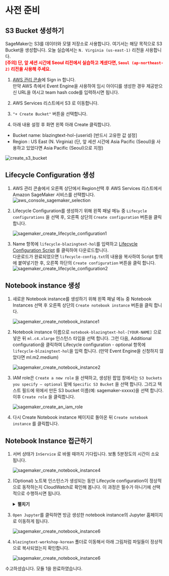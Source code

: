 # 사전 준비

## S3 Bucket 생성하기 

SageMaker는 S3를 데이터와 모델 저장소로 사용합니다. 여기서는 해당 목적으로 S3 Bucket을 생성합니다. 오늘 실습에서는 `N. Virginia (us-east-1)` 리전을 사용합니다.<br>
**<font color='red'>[주의] 단, 앞 세션 시간에 Seoul 리전에서 실습하고 계셨다면, `Seoul (ap-northeast-2)` 리전을 사용해 주세요.</font>**

1. [AWS 관리 콘솔](https://console.aws.amazon.com/)에 Sign in 합니다. <br>
    만약 AWS 측에서 Event Engine을 사용하여 임시 아이디를 생성한 경우 제공받으신 URL을 여시고 team hash code를 입력하시면 됩니다.

1. AWS Services 리스트에서 S3 로 이동합니다.
1. `"+ Create Bucket"` 버튼을 선택합니다.
1. 아래 내용 설정 후 화면 왼쪽 아래 Create 클릭합니다.

* Bucket name: blazingtext-hol-{userid}  [반드시 고유한 값 설정] 
* Region : US East (N. Virginia) (단, 앞 세션 시간에 Asia Pacific (Seoul)을 사용하고 있었다면 Asia Pacific (Seoul)으로 지정) 

![create_s3_bucket](./images/module1_create_s3_bucket.png?classes=border)

## Lifecycle Configuration 생성
1. AWS 관리 콘솔에서 오른쪽 상단에서 Region선택 후 AWS Services 리스트에서 Amazon SageMaker 서비스를 선택합니다.
    ![aws_console_sagemaker_selection](./images/module1_aws_console_sagemaker_selection.png?classes=border)

1. Lifecycle Configuration를 생성하기 위해 왼쪽 패널 메뉴 중 `Lifecycle configurations` 을 선택 후, 오른쪽 상단의 `Create configuration` 버튼을 클릭 합니다.

    ![sagemaker_create_lifecycle_configuration1](./images/module1_create_lifecycle_config1.png?classes=border)

1. Name 항목에 `lifecycle-blazingtext-hol`를 입력하고 [Lifecycle Configuration Script](https://raw.githubusercontent.com/daekeun-ml/aws-ai-ml-workshop-kr/master/contribution/daekeun-ml/blazingtext-korean-workshop/data/lifecycle-config.txt) 를 클릭하여 다운로드합니다.<br>
다운로드가 완료되었으면 `lifecycle-config.txt`의 내용을 복사하여 Script 항목에 붙여넣기한 후, 오른쪽 하단의 `Create configuration` 버튼을 클릭 합니다. 
    ![sagemaker_create_lifecycle_configuration2](./images/module1_create_lifecycle_config2.png?classes=border)

## Notebook instance 생성

1. 새로운 Notebook instance를 생성하기 위해 왼쪽 패널 메뉴 중 Notebook Instances 선택 후 오른쪽 상단의 `Create notebook instance` 버튼을 클릭 합니다.

    ![sagemaker_create_notebook_instance1](./images/module1_sagemaker_create_notebook_instance1.png)

1. Notebook instance 이름으로 `notebook-blazingtext-hol-[YOUR-NAME]` 으로 넣은 뒤 `ml.c4.xlarge` 인스턴스 타입을 선택 합니다. 그런 다음, Additional configuration을 클릭하여 Lifecycle configuration - optional 항목에 `lifecycle-blzaingtext-hol`을 입력 합니다.
(만약 Event Engine을 신청하지 않았다면 ml.m2.medium)

    ![sagemaker_create_notebook_instance2](./images/module1_sagemaker_create_notebook_instance2.png)

1. IAM role은 `Create a new role` 을 선택하고, 생성된 팝업 창에서는 `S3 buckets you specify – optional` 밑에 `Specific S3 Bucket` 을 선택 합니다. 그리고 텍스트 필드에 위에서 만든 S3 bucket 이름(예: sagemaker-xxxxx)을 선택 합니다. 이후 `Create role` 을 클릭합니다.

    ![sagemaker_create_an_iam_role](./images/module1_sagemaker_create_notebook_instance3.png)


1. 다시 Create Notebook instance 페이지로 돌아온 뒤 `Create notebook instance` 를 클릭합니다.

## Notebook Instance 접근하기

1. 서버 상태가 `InService` 로 바뀔 때까지 기다립니다. 보통 5분정도의 시간이 소요 됩니다. 

    ![sagemaker_create_notebook_instance4](./images/module1_sagemaker_create_notebook_instance4.png)    


1. (Optional) 노트북 인스턴스가 생성되는 동안 Lifecycle configuration이 정상적으로 동작하는지 CloudWatch로 확인해 봅니다. 이 과정은 필수가 아니기에 선택적으로 수행하시면 됩니다.
    <details>
    <summary><strong>펼치기</strong></summary><p>

    1. 현재 생성중인 노트북 인스턴스를 클릭한 후, Lifecycle configuration 항목의 `View logs`를 클릭합니다.

        ![module1_cloudwatch1](./images/module1_cloudwatch1.png)    

    1. `LifecycleConfigOnStart`로 끝나는 Log Stream을 클릭합니다.

        ![module1_cloudwatch2](./images/module1_cloudwatch2.png)    

    1. CloudWatch 로그를 확인합니다.

        ![module1_cloudwatch3](./images/module1_cloudwatch3.png)    

    </p></details>

1. `Open Jupyter`를 클릭하면 방금 생성한 notebook instance의 Jupyter 홈페이지로 이동하게 됩니다.

    ![sagemaker_create_notebook_instance6](./images/module1_sagemaker_create_notebook_instance5.png)    

1. `blazingtext-workshop-korean` 폴더로 이동해서 아래 그림처럼 파일들이 정상적으로 복사되었는지 확인합니다.

    ![sagemaker_create_notebook_instance6](./images/module1_sagemaker_create_notebook_instance6.png)    

수고하셨습니다. 모듈 1을 완료하였습니다.